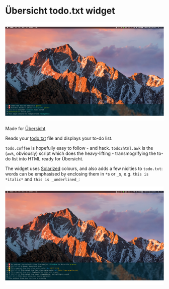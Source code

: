 # Übersicht todo.txt widget

![A screenshot showing todo.txt-widget in action](https://github.com/16kRAMpack/todo.txt-widget/blob/master/screenshot.png "todo.txt widget")

Made for [Übersicht](http://tracesof.net/uebersicht/)

Reads your [todo.txt](https://github.com/ginatrapani/todo.txt-cli/wiki/The-Todo.txt-Format) file and displays your to-do list.

`todo.coffee` is hopefully easy to follow - and hack. `todo2html.awk` is the (`awk`, obviously) script which does the heavy-lifting - transmogrifying the to-do list into HTML ready for Übersicht.

The widget uses [Solarized](http://ethanschoonover.com/solarized) colours, and also adds a few nicities to `todo.txt`: words can be emphasised by enclosing them in `*`s or `_`s, e.g. `this is *italic*` and `this is _underlined_`:

![A screenshot showing todo.txt-widget's additional features](https://github.com/16kRAMpack/todo.txt-widget/blob/master/screenshot-alt.png "todo.txt widget's additional features")
